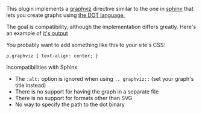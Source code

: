 This plugin implements a [graphviz](http://www.graphviz.org/) directive similar to the one in [sphinx](http://sphinx-doc.org/ext/graphviz.html)
that lets you create graphs using [the DOT language.](http://www.graphviz.org/pdf/dotguide.pdf)

The goal is compatibility, although the implementation differs greatly.
Here's an example of [it's output](http://ralsina.me/weblog/posts/lunchtime-nikola-feature-graphviz.html)

You probably want to add something like this to your site's CSS:

```
p.graphviz { text-align: center; }
```

Incompatibilities with Sphinx:

* The ``:alt:`` option is ignored when using ``.. graphviz::`` (set your graph's title instead)
* There is no support for having the graph in a separate file
* There is no support for formats other than SVG
* No way to specify the path to the dot binary
